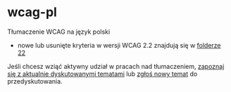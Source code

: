 # wcag-pl

Tłumaczenie WCAG na język polski

- nowe lub usunięte kryteria w wersji WCAG 2.2 znajdują się w [folderze 22](https://github.com/rotnicki/wcag-pl/tree/master/22)

Jeśli chcesz wziąć aktywny udział w pracach nad tłumaczeniem, [zapoznaj się z aktualnie dyskutowanymi tematami](https://github.com/rotnicki/wcag-pl/issues) lub [zgłoś nowy temat](https://github.com/rotnicki/wcag-pl/issues/new) do przedyskutowania.
